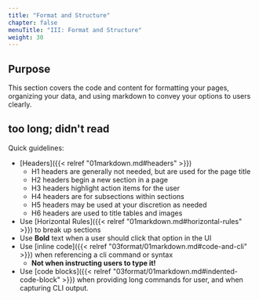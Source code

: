 ```yaml
---
title: "Format and Structure"
chapter: false
menuTitle: "III: Format and Structure"
weight: 30
---
```


## Purpose

This section covers the code and content for formatting your pages, organizing your data, and using markdown to convey your options to users clearly.

## too long; didn't read

Quick guidelines:
- [Headers]({{< relref "01markdown.md#headers" >}})
  - H1 headers are generally not needed, but are used for the page title
  - H2 headers begin a new section in a page
  - H3 headers highlight action items for the user
  - H4 headers are for subsections within sections
  - H5 headers may be used at your discretion as needed
  - H6 headers are used to title tables and images
- Use [Horizontal Rules]({{< relref "01markdown.md#horizontal-rules" >}}) to break up sections
- Use **Bold** text when a user should click that option in the UI
- Use [inline code]({{< relref "03format/01markdown.md#code-and-cli" >}}) when referencing a cli command or syntax
  - **Not when instructing users to type it!**
- Use [code blocks]({{< relref "03format/01markdown.md#indented-code-block" >}}) when providing long commands for user, and when capturing CLI output.
